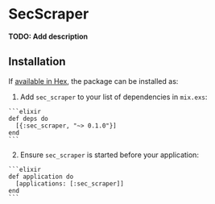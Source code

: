 # SecScraper

**TODO: Add description**

## Installation

If [available in Hex](https://hex.pm/docs/publish), the package can be installed as:

  1. Add `sec_scraper` to your list of dependencies in `mix.exs`:

    ```elixir
    def deps do
      [{:sec_scraper, "~> 0.1.0"}]
    end
    ```

  2. Ensure `sec_scraper` is started before your application:

    ```elixir
    def application do
      [applications: [:sec_scraper]]
    end
    ```

